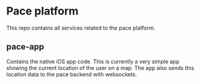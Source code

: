 # Pace platform

This repo contains all services related to the pace platform.

## pace-app
Contains the native iOS app code. This is currently a very simple app showing the current location of the user on a map. The app also sends this location data to the pace backend with websockets.
